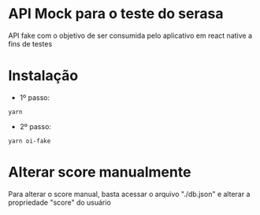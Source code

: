# API Mock para o teste do serasa

API fake com o objetivo de ser consumida pelo aplicativo em react native a fins de testes

# Instalação

- 1º passo:

```
yarn
```

- 2º passo:

```
yarn oi-fake
```

# Alterar score manualmente

Para alterar o score manual, basta acessar o arquivo "./db.json" e alterar a propriedade "score" do usuário